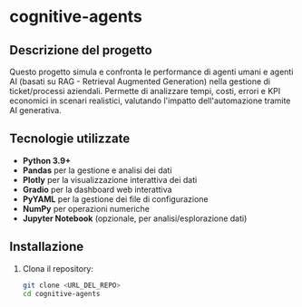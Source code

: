 # cognitive-agents

## Descrizione del progetto

Questo progetto simula e confronta le performance di agenti umani e agenti AI (basati su RAG - Retrieval Augmented Generation) nella gestione di ticket/processi aziendali. Permette di analizzare tempi, costi, errori e KPI economici in scenari realistici, valutando l'impatto dell'automazione tramite AI generativa.

## Tecnologie utilizzate

- **Python 3.9+**
- **Pandas** per la gestione e analisi dei dati
- **Plotly** per la visualizzazione interattiva dei dati
- **Gradio** per la dashboard web interattiva
- **PyYAML** per la gestione dei file di configurazione
- **NumPy** per operazioni numeriche
- **Jupyter Notebook** (opzionale, per analisi/esplorazione dati)

## Installazione

1. Clona il repository:
   ```bash
   git clone <URL_DEL_REPO>
   cd cognitive-agents